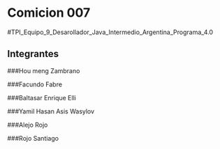 # Comicion 007 

#TPI_Equipo_9_Desarollador_Java_Intermedio_Argentina_Programa_4.0

## Integrantes

###Hou meng Zambrano

###Facundo Fabre

###Baltasar Enrique Elli

###Yamil Hasan Asis Wasylov

###Alejo Rojo

###Rojo Santiago
